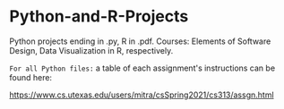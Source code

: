 # Python-and-R-Projects
Python projects ending in .py, R in .pdf. Courses: Elements of Software Design, Data Visualization in R, respectively.

```For all Python files:``` a table of each assignment's instructions can be found here:

https://www.cs.utexas.edu/users/mitra/csSpring2021/cs313/assgn.html
